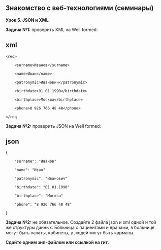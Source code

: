 ## Знакомство с веб-технологиями (семинары)

**Урок 5. JSON и XML**

**Задача №1:** проверить XML на Well formed:

## xml

    <req>

        <surname>Иванов</surname>

        <name>Иван</name>

        <patronymic>Иванович</patronymic>

        <birthdate>01.01.1990</birthdate>

        <birthplace>Москва</birthplace>

        <phone>8 926 766 48 48</phone>

    </req

**Задача №2:**  проверить JSON на Well formed:

## json

    {

        "surname": "Иванов"

        "name": "Иван"

        "patronymic": "Иванович"

        "birthdate": "01.01.1990"

        "birthplace": "Москва"

        "phone": "8 926 766 48 48"

    }

**Задача №2:**  не обязательное.
Создайте 2 файла json и xml одной и той же структуры данных.
Больница с пациентами и врачами, в больнице могут быть палаты, кабинеты, у людей могут быть карманы.

**Сдайте одним зип-файлом или ссылкой на гит.**
